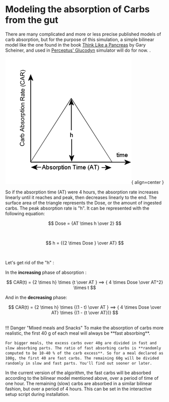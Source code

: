 Modeling the absorption of Carbs from the gut
=============================================

There are many complicated and more or less precise published models of carb absorption, but for the purpose of this simulation, a simple bilinear model like the one found in the book [Think Like a Pancreas](https://www.amazon.com/Think-Like-Pancreas-Practical-Insulin-Completely/dp/0738215147) by Gary Scheiner, and used in [Perceptus' Glucodyn](https://github.com/Perceptus/GlucoDyn/blob/master/basic_math.pdf) simulator will do for now.  .


![Carb Absorption Rate](../img/CAR.jpg){ align=center }


So if the absorption time (AT) were 4 hours, the absorption rate increases linearly until it reaches and peak, then decreases linearly to the end. The surface area of the triangle represents the Dose, or the amount of ingested carbs. The peak absorption rate is "h". It can be represented with the following equation:

$$
Dose = {AT \times h \over 2}
$$

<br>

$$
h = {{2 \times Dose } \over AT}
$$

<br>

Let's get rid of the "h" : 

In the **increasing** phase of absorption :

$$
CAR(t) = {2 \times h} \times {t \over AT } ==> { 4 \times Dose \over AT^2} \times t
$$

And in the **decreasing** phase:

$$
CAR(t) = {2 \times h} \times {(1 - t) \over AT } ==> { 4 \times Dose \over AT} \times {(1 - {t \over AT})}
$$

<br>
!!! Danger "Mixed meals and Snacks"
    To make the absorption of carbs more realistic, the first 40 g of each meal will always be **fast absorbing**.
    
    For bigger meals, the excess carbs over 40g are divided in fast and slow absorbing parts. The ratio of fast absorbing carbs is **randomly computed to be 10-40 % of the carb excess**. So for a meal declared as 100g, the first 40 are fast carbs. The remaining 60g will be divided randomly in slow and fast parts. You'll find out sooner or later.

In the current version of the algorithm, the fast carbs will be absorbed according to the bilinear model mentioned above, over a period of time of one hour. The remaining (slow) carbs are absorbed in a similar bilinear fashion, but over a period of 4 hours. This can be set in the interactive setup script during installation.

